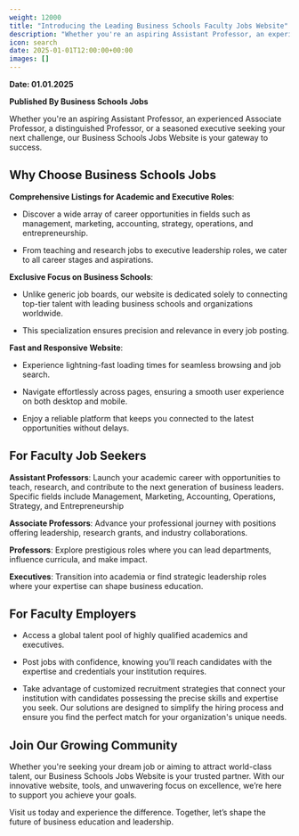 ```yaml
---
weight: 12000
title: "Introducing the Leading Business Schools Faculty Jobs Website"
description: "Whether you're an aspiring Assistant Professor, an experienced Associate Professor, a distinguished Professor, or a seasoned executive seeking your next challenge, our Business Schools Jobs Website is your gateway to success."
icon: search
date: 2025-01-01T12:00:00+00:00
images: []
---
```


**Date: 01.01.2025**

**Published By Business Schools Jobs**

Whether you're an aspiring Assistant Professor, an experienced Associate Professor, a distinguished Professor, or a seasoned executive seeking your next challenge, our Business Schools Jobs Website is your gateway to success.

**Why Choose Business Schools Jobs**
---

**Comprehensive Listings for Academic and Executive Roles**:

- Discover a wide array of career opportunities in fields such as management, marketing, accounting, strategy, operations, and entrepreneurship.

- From teaching and research jobs to executive leadership roles, we cater to all career stages and aspirations.

**Exclusive Focus on Business Schools**:

- Unlike generic job boards, our website is dedicated solely to connecting top-tier talent with leading business schools and organizations worldwide.

- This specialization ensures precision and relevance in every job posting.

**Fast and Responsive Website**:

- Experience lightning-fast loading times for seamless browsing and job search.

- Navigate effortlessly across pages, ensuring a smooth user experience on both desktop and mobile.

- Enjoy a reliable platform that keeps you connected to the latest opportunities without delays.

**For Faculty Job Seekers**
---

**Assistant Professors**: Launch your academic career with opportunities to teach, research, and contribute to the next generation of business leaders. Specific fields include Management, Marketing, Accounting, Operations, Strategy, and Entrepreneurship

**Associate Professors**: Advance your professional journey with positions offering leadership, research grants, and industry collaborations.

**Professors**: Explore prestigious roles where you can lead departments, influence curricula, and make impact.

**Executives**: Transition into academia or find strategic leadership roles where your expertise can shape business education.

**For Faculty Employers**
---

- Access a global talent pool of highly qualified academics and executives.

- Post jobs with confidence, knowing you’ll reach candidates with the expertise and credentials your institution requires.

- Take advantage of customized recruitment strategies that connect your institution with candidates possessing the precise skills and expertise you seek. Our solutions are designed to simplify the hiring process and ensure you find the perfect match for your organization's unique needs.

**Join Our Growing Community**
---

Whether you're seeking your dream job or aiming to attract world-class talent, our Business Schools Jobs Website is your trusted partner. With our innovative website, tools, and unwavering focus on excellence, we’re here to support you achieve your goals.

Visit us today and experience the difference. Together, let’s shape the future of business education and leadership.
